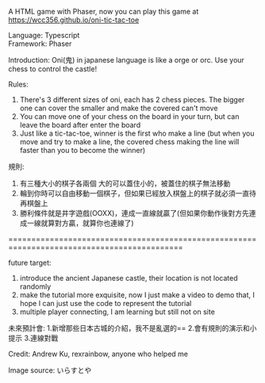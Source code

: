 A HTML game with Phaser, now you can play this game at 
https://wcc356.github.io/oni-tic-tac-toe

Language: Typescript  
Framework: Phaser 

Introduction:
Oni(鬼) in japanese language is like a orge or orc. Use your chess to control the castle!

Rules:

1. There's 3 different sizes of oni, each has 2 chess pieces. The bigger one can cover the smaller and make the covered can't move
2. You can move one of your chess on the board in your turn, but can leave the board after enter the board
3. Just like a tic-tac-toe, winner is the first who make a line (but when you move and try to make a line, the covered chess making the line will faster than you to become the winner)

規則:

1. 有三種大小的棋子各兩個 大的可以蓋住小的，被蓋住的棋子無法移動
2. 輪到你時可以自由移動一個棋子，但如果已經放入棋盤上的棋子就必須一直待再棋盤上
3. 勝利條件就是井字遊戲(OOXX)，連成一直線就贏了(但如果你動作後對方先連成一線就算對方贏，就算你也連線了)


============================================================================================

future target:
1. introduce the ancient Japanese castle, their location is not located randomly
2. make the tutorial more exquisite, now I just make a video to demo that, I hope I can just use the code to represent the tutorial
3. multiple player connecting, I am learning but still not on site

未來預計會:
1.新增那些日本古城的介紹，我不是亂選的==
2.會有規則的演示和小提示
3.連線對戰

Credit: Andrew Ku, rexrainbow, anyone who helped me

Image source: いらすとや
